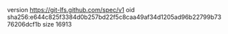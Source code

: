 version https://git-lfs.github.com/spec/v1
oid sha256:e644c825f3384d0b257bd22f5c8caa49af34d1205ad96b22799b7376206dcf1b
size 16913
